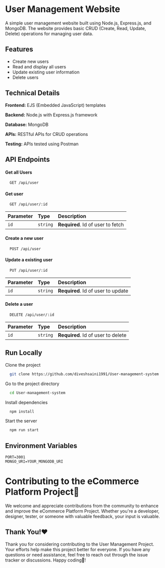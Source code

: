 
# User Management Website

A simple user management website built using Node.js, Express.js, and MongoDB. The website provides basic CRUD (Create, Read, Update, Delete) operations for managing user data.





## Features

- Create new users
- Read and display all users
- Update existing user information
- Delete users


## Technical Details

**Frontend:** EJS (Embedded JavaScript) templates

**Backend:** Node.js with Express.js framework

**Database:** MongoDB

**APIs:** RESTful APIs for CRUD operations

**Testing:**  APIs tested using Postman
## API Endpoints


#### Get all Users

```http
  GET /api/user
```

#### Get user

```http
  GET /api/user/:id
```

| Parameter | Type     | Description                       |
| :-------- | :------- | :-------------------------------- |
| `id`      | `string` | **Required**. Id of user to fetch |


#### Create a new user

```http
  POST /api/user
```

#### Update a existing user

```http
  PUT /api/user/:id
```

| Parameter | Type     | Description                       |
| :-------- | :------- | :-------------------------------- |
| `id`      | `string` | **Required**. Id of user to update |

#### Delete a user

```http
  DELETE /api/user/:id
```

| Parameter | Type     | Description                       |
| :-------- | :------- | :-------------------------------- |
| `id`      | `string` | **Required**. Id of user to delete |




## Run Locally

Clone the project

```bash
  git clone https://github.com/diveshsaini1991/User-management-system
```

Go to the project directory

```bash
  cd User-management-system
```

Install dependencies

```bash
  npm install
```

Start the server

```bash
  npm run start
```


## Environment Variables


```dotenv
PORT=3001
MONGO_URI=YOUR_MONGODB_URI
```


# Contributing to the eCommerce Platform Project🤝

We welcome and appreciate contributions from the community to enhance and improve the eCommerce Platform Project. Whether you're a developer, designer, tester, or someone with valuable feedback, your input is valuable.
## Thank You!❤️

Thank you for considering contributing to the User Management Project. Your efforts help make this project better for everyone. If you have any questions or need assistance, feel free to reach out through the issue tracker or discussions. Happy coding🤩!